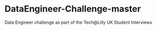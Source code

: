 # DataEngineer-Challenge-master
Data Engineer challenge as part of the Tech@Lilly UK Student Interviews
